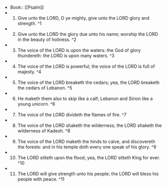 - Book:: [[Psalm]]
- 1. Give unto the LORD, O ye mighty, give unto the LORD glory and strength. ^1
- 2. Give unto the LORD the glory due unto his name; worship the LORD in the beauty of holiness. ^2
- 3. The voice of the LORD is upon the waters: the God of glory thundereth: the LORD is upon many waters. ^3
- 4. The voice of the LORD is powerful; the voice of the LORD is full of majesty. ^4
- 5. The voice of the LORD breaketh the cedars; yea, the LORD breaketh the cedars of Lebanon. ^5
- 6. He maketh them also to skip like a calf; Lebanon and Sirion like a young unicorn. ^6
- 7. The voice of the LORD divideth the flames of fire. ^7
- 8. The voice of the LORD shaketh the wilderness; the LORD shaketh the wilderness of Kadesh. ^8
- 9. The voice of the LORD maketh the hinds to calve, and discovereth the forests: and in his temple doth every one speak of his glory. ^9
- 10. The LORD sitteth upon the flood; yea, the LORD sitteth King for ever. ^10
- 11. The LORD will give strength unto his people; the LORD will bless his people with peace. ^11
